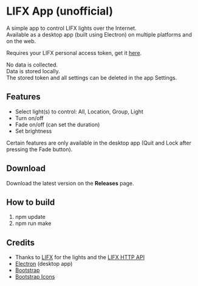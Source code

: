 # LIFX App (unofficial)

A simple app to control LIFX lights over the Internet.\
Available as a desktop app (built using Electron) on multiple platforms and on the web.

Requires your LIFX personal access token, get it [here](https://cloud.lifx.com/).

No data is collected.\
Data is stored locally.\
The stored token and all settings can be deleted in the app Settings.

## Features
- Select light(s) to control: All, Location, Group, Light
- Turn on/off
- Fade on/off (can set the duration)
- Set brightness

Certain features are only available in the desktop app (Quit and Lock after pressing the Fade button).

## Download
Download the latest version on the **Releases** page.

## How to build
1. npm update
2. npm run make

## Credits
- Thanks to [LIFX](https://www.lifx.com/) for the lights and the [LIFX HTTP API](https://api.developer.lifx.com/)
- [Electron](https://www.electronjs.org/) (desktop app)
- [Bootstrap](https://getbootstrap.com/)
- [Bootstrap Icons](https://icons.getbootstrap.com/)